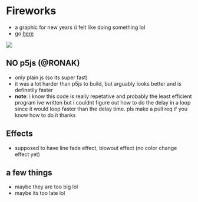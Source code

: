 # Fireworks
- a graphic for new years (i felt like doing something lol
- go [here](https://skparab1.github.io/fireworks)

![](ezgif.com-gif-maker(8).gif)

## NO p5js (@RONAK)
- only plain js (so its super fast)
- it was a lot harder than p5js to build, but arguably looks better and is definetily faster
- **note**: i know this code is really repetative and probably the least efficient program ive written but i couldnt figure out how to do the delay in a loop since it would loop faster than the delay time. pls make a pull req if you know how to do it thanks

## Effects
- supposed to have line fade effect, blowout effect (no color change effect yet)

## a few things
- maybe they are too big lol
- maybe its too late lol

